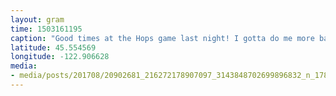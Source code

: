 ```yaml
---
layout: gram
time: 1503161195
caption: "Good times at the Hops game last night! I gotta do me more baseball."
latitude: 45.554569
longitude: -122.906628
media:
- media/posts/201708/20902681_216272178907097_3143848702699896832_n_17894888032038959.jpg
---
```

